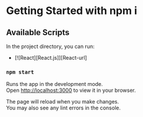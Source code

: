 # Getting Started with npm i

## Available Scripts

In the project directory, you can run:
* [![React][React.js]][React-url]

### `npm start`

Runs the app in the development mode.\
Open [http://localhost:3000](http://localhost:3000) to view it in your browser.

The page will reload when you make changes.\
You may also see any lint errors in the console.


